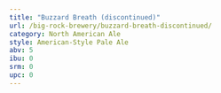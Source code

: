 ```yaml
---
title: "Buzzard Breath (discontinued)"
url: /big-rock-brewery/buzzard-breath-discontinued/
category: North American Ale
style: American-Style Pale Ale
abv: 5
ibu: 0
srm: 0
upc: 0
---
```


